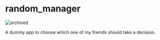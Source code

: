 # random_manager
<img src="https://img.shields.io/badge/current--state-archived%F0%9F%97%84%EF%B8%8F-blue" alt="archived"/>

A dummy app to choose which one of my friends should take a decision.
